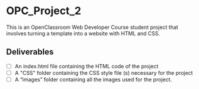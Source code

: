 # OPC_Project_2

This is an OpenClassroom Web Developer Course student project that involves turning a template into a website with HTML and CSS.

## Deliverables
- [ ] An index.html file containing the HTML code of the project
- [ ] A "CSS" folder containing the CSS style file (s) necessary for the project
- [ ] A “images” folder containing all the images used for the project.
